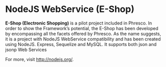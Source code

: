 NodeJS WebService (E-Shop)
=======================

<b>E-Shop (Electronic Shopping)</b> is a pilot project included in Phresco. In order to show the Framework’s potential, the E-Shop 
has been developed by encompassing all the facets offered by Phresco. As the name suggests, it is a project with 
NodeJS WebService compatibility and has been created using NodeJS. Express, Sequelize and MySQL. It supports both json and jsonp Web Services 

For more, visit http://nodejs.org/.   
